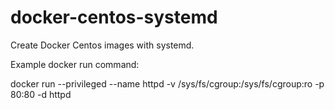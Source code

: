 # docker-centos-systemd
Create Docker Centos images with systemd.

Example docker run command:

docker run --privileged --name httpd -v /sys/fs/cgroup:/sys/fs/cgroup:ro -p 80:80 -d  httpd
